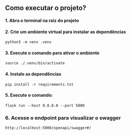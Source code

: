 ## Como executar o projeto? ##

#### 1. Abra o terminal na raiz do projeto
#### 2. Crie um ambiente virtual para instalar as dependências
```
python3 -m venv .venv
```

#### 3. Execute o comando para ativar o ambiente
```
source ./.venv/bin/activate
```

#### 4. Instale as dependências
```
pip install -r requirements.txt
```

#### 5. Execute o comando:
```
flask run --host 0.0.0.0 --port 5000
```

### 6. Acesse o endpoint para visualizar o swagger
```
http://localhost:5000/openapi/swagger#/
```
